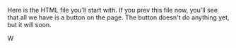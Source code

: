 Here is the HTML file you'll start with. If you prev this file now, you'll see that all we have is a button on the page. The button doesn't do anything yet, but it will soon.

W
